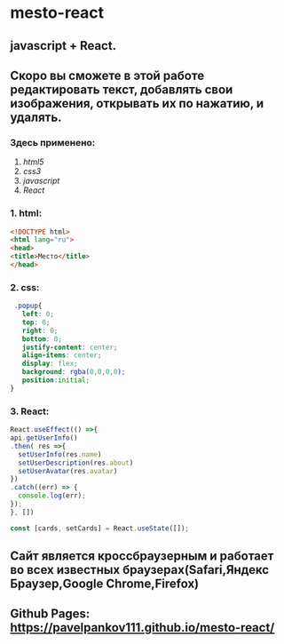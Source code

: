 # mesto-react
## javascript + React.
## Скоро вы сможете в этой работе редактировать текст, добавлять свои изображения, открывать их по нажатию, и удалять. 
### Здесь применено:
1. _html5_
2. _css3_
3. _javascript_
4. _React_

### 1. html:
``` html
<!DOCTYPE html>
<html lang="ru">
<head>
<title>Место</title>
</head>
```
  
### 2. css:
 ```css
  .popup{
    left: 0;
    top: 0;
    right: 0;
    bottom: 0;
    justify-content: center;
    align-items: center;
    display: flex;
    background: rgba(0,0,0,0);
    position:initial;
}
```
  
### 3. React:
  ```javascript
  React.useEffect(() =>{ 
  api.getUserInfo()
  .then( res =>{
    setUserInfo(res.name)
    setUserDescription(res.about)
    setUserAvatar(res.avatar)
  })
  .catch((err) => {
    console.log(err); 
  });     
  }, [])

const [cards, setCards] = React.useState([]);
```

## Сайт является кроссбраузерным и работает во всех известных браузерах(Safari,Яндекс Браузер,Google Chrome,Firefox)
## Github Pages: https://pavelpankov111.github.io/mesto-react/
  
  
  
  
  
